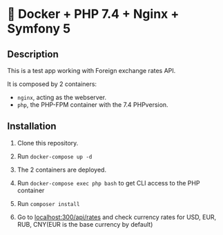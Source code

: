 # 🐳 Docker + PHP 7.4 + Nginx + Symfony 5

## Description

This is a test app working with Foreign exchange rates API.

It is composed by 2 containers:

- `nginx`, acting as the webserver.
- `php`, the PHP-FPM container with the 7.4 PHPversion.

## Installation

1. Clone this repository.

2. Run `docker-compose up -d`

3. The 2 containers are deployed.

4. Run `docker-compose exec php bash` to get CLI access to the PHP container

5. Run `composer install`

6. Go to <localhost:300/api/rates> and check currency rates for USD, EUR, RUB, CNY(EUR is the base currency by default)

